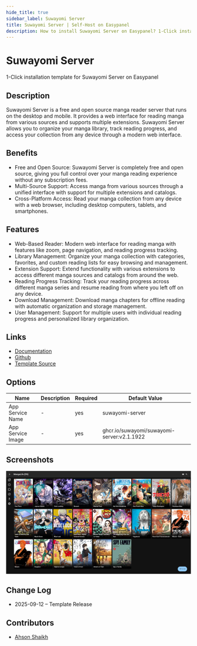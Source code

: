 ```yaml
---
hide_title: true
sidebar_label: Suwayomi Server
title: Suwayomi Server | Self-Host on Easypanel
description: How to install Suwayomi Server on Easypanel? 1-Click installation template for Suwayomi Server on Easypanel
---
```


<!-- generated -->

# Suwayomi Server

1-Click installation template for Suwayomi Server on Easypanel

## Description

Suwayomi Server is a free and open source manga reader server that runs on the desktop and mobile. It provides a web interface for reading manga from various sources and supports multiple extensions. Suwayomi Server allows you to organize your manga library, track reading progress, and access your collection from any device through a modern web interface.

## Benefits

- Free and Open Source: Suwayomi Server is completely free and open source, giving you full control over your manga reading experience without any subscription fees.
- Multi-Source Support: Access manga from various sources through a unified interface with support for multiple extensions and catalogs.
- Cross-Platform Access: Read your manga collection from any device with a web browser, including desktop computers, tablets, and smartphones.

## Features

- Web-Based Reader: Modern web interface for reading manga with features like zoom, page navigation, and reading progress tracking.
- Library Management: Organize your manga collection with categories, favorites, and custom reading lists for easy browsing and management.
- Extension Support: Extend functionality with various extensions to access different manga sources and catalogs from around the web.
- Reading Progress Tracking: Track your reading progress across different manga series and resume reading from where you left off on any device.
- Download Management: Download manga chapters for offline reading with automatic organization and storage management.
- User Management: Support for multiple users with individual reading progress and personalized library organization.

## Links

- [Documentation](https://suwayomi.org/)
- [Github](https://github.com/Suwayomi/Suwayomi-Server)
- [Template Source](https://github.com/easypanel-io/templates/tree/main/templates/suwayomi-server)

## Options

Name | Description | Required | Default Value
-|-|-|-
App Service Name | - | yes | suwayomi-server
App Service Image | - | yes | ghcr.io/suwayomi/suwayomi-server:v2.1.1922

## Screenshots

![Suwayomi Server Screenshot](./assets/screenshot.png)

## Change Log

- 2025-09-12 – Template Release

## Contributors

- [Ahson Shaikh](https://github.com/Ahson-Shaikh)
